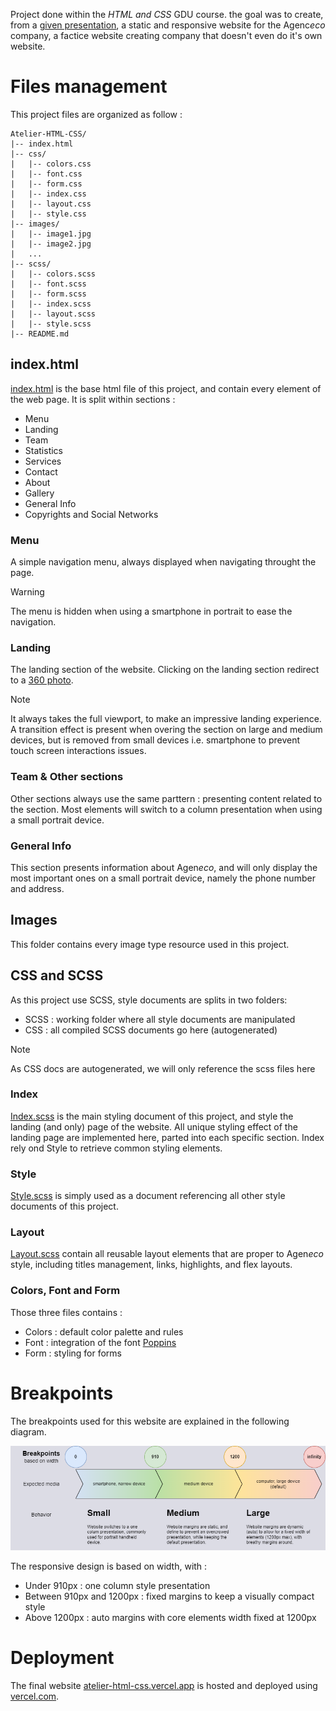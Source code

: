 Project done within the *HTML and CSS* GDU course.
the goal was to create, from a [given presentation](https://github.com/TheRealPikevchu/Atelier-HTML-CSS/blob/master/images/landingpage.jpg), a static and responsive website for the Agenc*eco* company, a factice website creating company that doesn't even do it's own website.

# Files management
This project files are organized as follow :
```
Atelier-HTML-CSS/
|-- index.html
|-- css/
|   |-- colors.css
|   |-- font.css
|   |-- form.css
|   |-- index.css
|   |-- layout.css
|   |-- style.css
|-- images/
|   |-- image1.jpg
|   |-- image2.jpg
|   ...
|-- scss/
|   |-- colors.scss
|   |-- font.scss
|   |-- form.scss
|   |-- index.scss
|   |-- layout.scss
|   |-- style.scss
|-- README.md
```
## index.html
[index.html](https://github.com/TheRealPikevchu/Atelier-HTML-CSS/blob/master/index.html) is the base html file of this project, and contain every element of the web page.
It is split within sections :
- Menu
- Landing
- Team
- Statistics
- Services
- Contact 
- About
- Gallery
- General Info
- Copyrights and Social Networks

### Menu
A simple navigation menu, always displayed when navigating throught the page.
> [!WARNING]
> The menu is hidden when using a smartphone in portrait to ease the navigation.

### Landing
The landing section of the website.
Clicking on the landing section redirect to a [360 photo](https://balades360.simois.ch/vtour-FTU/tour.html).
>[!NOTE]
>It always takes the full viewport, to make an impressive landing experience.
A transition effect is present when overing the section on large and medium devices, but is removed from small devices i.e. smartphone to prevent touch screen interactions issues.

### Team & Other sections
Other sections always use the same parttern : presenting content related to the section.
Most elements will switch to a column presentation when using a small portrait device.

### General Info
This section presents information about Agen*eco*, and will only display the most important ones on a small portrait device, namely the phone number and address.

## Images
This folder contains every image type resource used in this project.

## CSS and SCSS
As this project use SCSS, style documents are splits in two folders:
* SCSS : working folder where all style documents are manipulated
* CSS : all compiled SCSS documents go here (autogenerated)

>[!NOTE]
>As CSS docs are autogenerated, we will only reference the scss files here

### Index
[Index.scss](https://github.com/TheRealPikevchu/Atelier-HTML-CSS/blob/master/scss/index.scss) is the main styling document of this project, and style the landing (and only) page of the website.
All unique styling effect of the landing page are implemented here, parted into each specific section.
Index rely ond Style to retrieve common styling elements.

### Style
[Style.scss](https://github.com/TheRealPikevchu/Atelier-HTML-CSS/blob/master/scss/style.scss) is simply used as a document referencing all other style documents of this project.

### Layout
[Layout.scss](https://github.com/TheRealPikevchu/Atelier-HTML-CSS/blob/master/scss/layout.scss) contain all reusable layout elements that are proper to Agen*eco* style, including titles management, links, highlights, and flex layouts.

### Colors, Font and Form
Those three files contains :
- Colors : default color palette and rules
- Font : integration of the font [Poppins](https://fonts.google.com/specimen/Poppins)
- Form : styling for forms

# Breakpoints
The breakpoints used for this website are explained in the following diagram.

![Break points diagram](https://github.com/TheRealPikevchu/Atelier-HTML-CSS/blob/master/drawings/breakpoints.png)

The responsive design is based on width, with :
- Under 910px : one column style presentation
- Between 910px and 1200px : fixed margins to keep a visually compact style
- Above 1200px : auto margins with core elements width fixed at 1200px

# Deployment
The final website [atelier-html-css.vercel.app](https://atelier-html-css.vercel.app/) is hosted and deployed using [vercel.com](https://vercel.com/).
